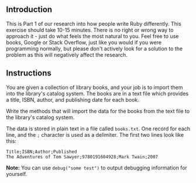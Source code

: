 ## Introduction

This is Part 1 of our research into how people write Ruby differently.
This exercise should take 10-15 minutes. There is no right or wrong way
to approach it - just do what feels the most natural to you. Feel free
to use books, Google or Stack Overflow, just like you would if you were
programming normally, but please don't actively look for a solution to
the problem as this will negatively affect the research.

## Instructions

You are given a collection of library books, and your job is to import them into
the library's catalog system. The books are in a text file which provides a title,
ISBN, author, and publishing date for each book.

Write the methods that will import the data for the books from the text file to
the library's catalog system.

The data is stored in plain text in a file called `books.txt`. One record for each line,
and the `;` character is used as a delimiter. The first two lines look like this:

```
Title;ISBN;Author;Published
The Adventures of Tom Sawyer;9780191604928;Mark Twain;2007
```

**Note:** You can use `debug("some test")` to output debugging information for yourself.
